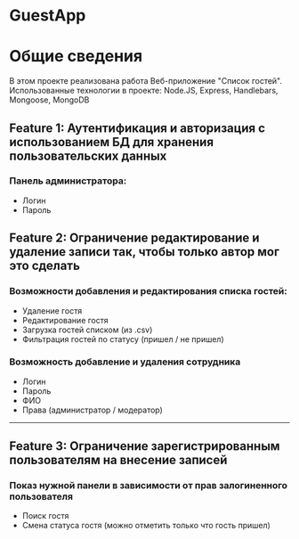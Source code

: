 # GuestApp

# Общие сведения
В этом проекте реализована работа Веб-приложение "Список гостей". 
Использованные технологии в проекте: Node.JS, Express, Handlebars, Mongoose, MongoDB

## Feature 1: Аутентификация и авторизация с использованием БД для хранения пользовательских данных
### Панель администратора:
- Логин
- Пароль


## Feature 2: Ограничение редактирование и удаление записи так, чтобы только автор мог это сделать
### Возможности добавления и редактирования списка гостей:
- Удаление гостя
- Редактирование гостя
- Загрузка гостей списком (из .csv)
- Фильтрация гостей по статусу (пришел / не пришел)

### Возможность добавление и удаления сотрудника
- Логин
- Пароль
- ФИО
- Права (администратор / модератор)

**********************************************************

## Feature 3: Ограничение зарегистрированным пользователям на внесение записей 
### Показ нужной панели в зависимости от прав залогиненного пользователя
- Поиск гостя
- Смена статуса гостя (можно отметить только что гость пришел)

